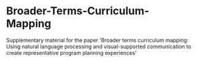 # Broader-Terms-Curriculum-Mapping
Supplementary material for the paper 'Broader terms curriculum mapping: Using natural language processing and visual-supported communication to create representative program planning experiences'
